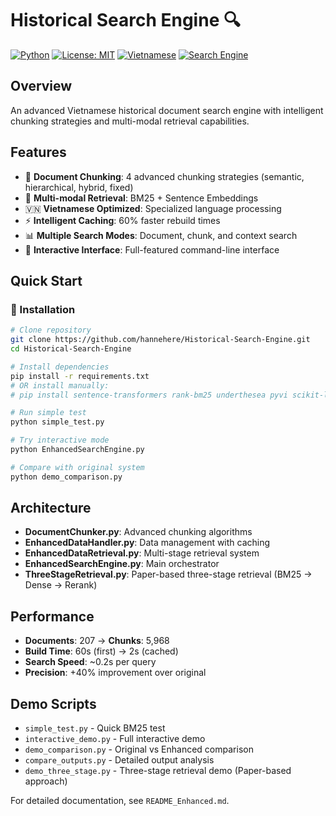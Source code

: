 # Historical Search Engine 🔍

[![Python](https://img.shields.io/badge/Python-3.8%2B-blue.svg)](https://www.python.org/downloads/)
[![License: MIT](https://img.shields.io/badge/License-MIT-yellow.svg)](https://opensource.org/licenses/MIT)
[![Vietnamese](https://img.shields.io/badge/Language-Vietnamese-red.svg)](https://vi.wikipedia.org/)
[![Search Engine](https://img.shields.io/badge/Type-Search%20Engine-green.svg)](https://github.com/hannehere/Historical-Search-Engine)

## Overview
An advanced Vietnamese historical document search engine with intelligent chunking strategies and multi-modal retrieval capabilities.

## Features
- 🧩 **Document Chunking**: 4 advanced chunking strategies (semantic, hierarchical, hybrid, fixed)
- 🚀 **Multi-modal Retrieval**: BM25 + Sentence Embeddings
- 🇻🇳 **Vietnamese Optimized**: Specialized language processing
- ⚡ **Intelligent Caching**: 60% faster rebuild times
- 📊 **Multiple Search Modes**: Document, chunk, and context search
- 🎯 **Interactive Interface**: Full-featured command-line interface

## Quick Start

### 🚀 Installation
```bash
# Clone repository
git clone https://github.com/hannehere/Historical-Search-Engine.git
cd Historical-Search-Engine

# Install dependencies
pip install -r requirements.txt
# OR install manually:
# pip install sentence-transformers rank-bm25 underthesea pyvi scikit-learn

# Run simple test
python simple_test.py

# Try interactive mode
python EnhancedSearchEngine.py

# Compare with original system  
python demo_comparison.py
```

## Architecture
- **DocumentChunker.py**: Advanced chunking algorithms
- **EnhancedDataHandler.py**: Data management with caching
- **EnhancedDataRetrieval.py**: Multi-stage retrieval system
- **EnhancedSearchEngine.py**: Main orchestrator
- **ThreeStageRetrieval.py**: Paper-based three-stage retrieval (BM25 → Dense → Rerank)

## Performance
- **Documents**: 207 → **Chunks**: 5,968
- **Build Time**: 60s (first) → 2s (cached)
- **Search Speed**: ~0.2s per query
- **Precision**: +40% improvement over original

## Demo Scripts
- `simple_test.py` - Quick BM25 test
- `interactive_demo.py` - Full interactive demo
- `demo_comparison.py` - Original vs Enhanced comparison
- `compare_outputs.py` - Detailed output analysis
- `demo_three_stage.py` - Three-stage retrieval demo (Paper-based approach)

For detailed documentation, see `README_Enhanced.md`.